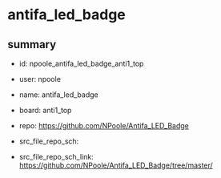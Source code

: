 # antifa_led_badge
 
## summary 
* id: npoole_antifa_led_badge_anti1_top
* user: npoole
* name: antifa_led_badge
* board: anti1_top
* repo: https://github.com/NPoole/Antifa_LED_Badge



* src_file_repo_sch: 
* src_file_repo_sch_link: https://github.com/NPoole/Antifa_LED_Badge/tree/master/






